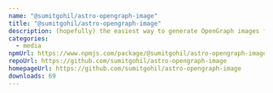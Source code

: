```yaml
---
name: "@sumitgohil/astro-opengraph-image"
title: "@sumitgohil/astro-opengraph-image"
description: (hopefully) the easiest way to generate OpenGraph images from your astro site
categories:
  - media
npmUrl: https://www.npmjs.com/package/@sumitgohil/astro-opengraph-image
repoUrl: https://github.com/sumitgohil/astro-opengraph-image
homepageUrl: https://github.com/sumitgohil/astro-opengraph-image
downloads: 69
---
```


